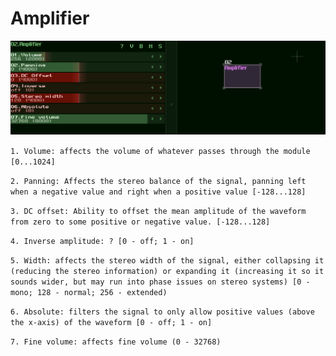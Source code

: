 # Amplifier

![](amplifier.png)

`1. Volume: affects the volume of whatever passes through the module [0...1024] `

`2. Panning: Affects the stereo balance of the signal, panning left when a negative value and right when a positive value [-128...128]`

`3. DC offset: Ability to offset the mean amplitude of the waveform from zero to some positive or negative value. [-128...128]`

`4. Inverse amplitude: ? [0 - off; 1 - on]`

`5. Width: affects the stereo width of the signal, either collapsing it (reducing the stereo information) or expanding it (increasing it so it sounds wider, but may run into phase issues on stereo systems) [0 - mono; 128 - normal; 256 - extended)`

`6. Absolute: filters the signal to only allow positive values (above the x-axis) of the waveform [0 - off; 1 - on]`

`7. Fine volume: affects fine volume (0 - 32768)`
